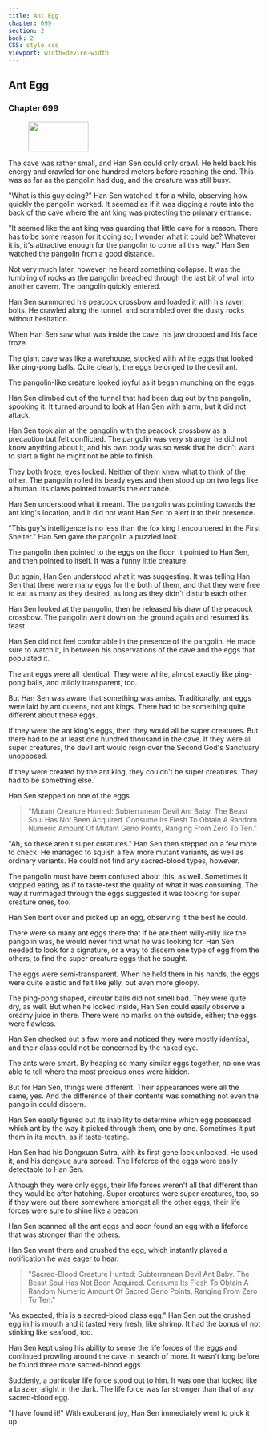 ```yaml
---
title: Ant Egg
chapter: 699
section: 2
book: 2
CSS: style.css
viewport: width=device-width
---
```


## Ant Egg

### Chapter 699

<figure>
	<img src="../Images/gem.gif" alt="" id="gem" width="120" height="60" />
</figure>

The cave was rather small, and Han Sen could only crawl. He held back his energy and crawled for one hundred meters before reaching the end. This was as far as the pangolin had dug, and the creature was still busy.

"What is this guy doing?" Han Sen watched it for a while, observing how quickly the pangolin worked. It seemed as if it was digging a route into the back of the cave where the ant king was protecting the primary entrance.

"It seemed like the ant king was guarding that little cave for a reason. There has to be some reason for it doing so; I wonder what it could be? Whatever it is, it's attractive enough for the pangolin to come all this way." Han Sen watched the pangolin from a good distance.

Not very much later, however, he heard something collapse. It was the tumbling of rocks as the pangolin breached through the last bit of wall into another cavern. The pangolin quickly entered.

Han Sen summoned his peacock crossbow and loaded it with his raven bolts. He crawled along the tunnel, and scrambled over the dusty rocks without hesitation.

When Han Sen saw what was inside the cave, his jaw dropped and his face froze.

The giant cave was like a warehouse, stocked with white eggs that looked like ping-pong balls. Quite clearly, the eggs belonged to the devil ant.

The pangolin-like creature looked joyful as it began munching on the eggs.

Han Sen climbed out of the tunnel that had been dug out by the pangolin, spooking it. It turned around to look at Han Sen with alarm, but it did not attack.

Han Sen took aim at the pangolin with the peacock crossbow as a precaution but felt conflicted. The pangolin was very strange, he did not know anything about it, and his own body was so weak that he didn't want to start a fight he might not be able to finish.

They both froze, eyes locked. Neither of them knew what to think of the other. The pangolin rolled its beady eyes and then stood up on two legs like a human. Its claws pointed towards the entrance.

Han Sen understood what it meant. The pangolin was pointing towards the ant king's location, and it did not want Han Sen to alert it to their presence.

"This guy's intelligence is no less than the fox king I encountered in the First Shelter." Han Sen gave the pangolin a puzzled look.

The pangolin then pointed to the eggs on the floor. It pointed to Han Sen, and then pointed to itself. It was a funny little creature.

But again, Han Sen understood what it was suggesting. It was telling Han Sen that there were many eggs for the both of them, and that they were free to eat as many as they desired, as long as they didn't disturb each other.

Han Sen looked at the pangolin, then he released his draw of the peacock crossbow. The pangolin went down on the ground again and resumed its feast.

Han Sen did not feel comfortable in the presence of the pangolin. He made sure to watch it, in between his observations of the cave and the eggs that populated it.

The ant eggs were all identical. They were white, almost exactly like ping-pong balls, and mildly transparent, too.

But Han Sen was aware that something was amiss. Traditionally, ant eggs were laid by ant queens, not ant kings. There had to be something quite different about these eggs.

If they were the ant king's eggs, then they would all be super creatures. But there had to be at least one hundred thousand in the cave. If they were all super creatures, the devil ant would reign over the Second God's Sanctuary unopposed.

If they were created by the ant king, they couldn't be super creatures. They had to be something else.

Han Sen stepped on one of the eggs.

> "Mutant Creature Hunted: Subterranean Devil Ant Baby. The Beast Soul Has Not Been Acquired. Consume Its Flesh To Obtain A Random Numeric Amount Of Mutant Geno Points, Ranging From Zero To Ten."

"Ah, so these aren't super creatures." Han Sen then stepped on a few more to check. He managed to squish a few more mutant variants, as well as ordinary variants. He could not find any sacred-blood types, however.

The pangolin must have been confused about this, as well. Sometimes it stopped eating, as if to taste-test the quality of what it was consuming. The way it rummaged through the eggs suggested it was looking for super creature ones, too.

Han Sen bent over and picked up an egg, observing it the best he could.

There were so many ant eggs there that if he ate them willy-nilly like the pangolin was, he would never find what he was looking for. Han Sen needed to look for a signature, or a way to discern one type of egg from the others, to find the super creature eggs that he sought.

The eggs were semi-transparent. When he held them in his hands, the eggs were quite elastic and felt like jelly, but even more gloopy.

The ping-pong shaped, circular balls did not smell bad. They were quite dry, as well. But when he looked inside, Han Sen could easily observe a creamy juice in there. There were no marks on the outside, either; the eggs were flawless.

Han Sen checked out a few more and noticed they were mostly identical, and their class could not be concerned by the naked eye.

The ants were smart. By heaping so many similar eggs together, no one was able to tell where the most precious ones were hidden.

But for Han Sen, things were different. Their appearances were all the same, yes. And the difference of their contents was something not even the pangolin could discern.

Han Sen easily figured out its inability to determine which egg possessed which ant by the way it picked through them, one by one. Sometimes it put them in its mouth, as if taste-testing.

Han Sen had his Dongxuan Sutra, with its first gene lock unlocked. He used it, and his dongxue aura spread. The lifeforce of the eggs were easily detectable to Han Sen.

Although they were only eggs, their life forces weren't all that different than they would be after hatching. Super creatures were super creatures, too, so if they were out there somewhere amongst all the other eggs, their life forces were sure to shine like a beacon.

Han Sen scanned all the ant eggs and soon found an egg with a lifeforce that was stronger than the others.

Han Sen went there and crushed the egg, which instantly played a notification he was eager to hear.

> "Sacred-Blood Creature Hunted: Subterranean Devil Ant Baby. The Beast Soul Has Not Been Acquired. Consume Its Flesh To Obtain A Random Numeric Amount Of Sacred Geno Points, Ranging From Zero To Ten."

"As expected, this is a sacred-blood class egg." Han Sen put the crushed egg in his mouth and it tasted very fresh, like shrimp. It had the bonus of not stinking like seafood, too.

Han Sen kept using his ability to sense the life forces of the eggs and continued prowling around the cave in search of more. It wasn't long before he found three more sacred-blood eggs.

Suddenly, a particular life force stood out to him. It was one that looked like a brazier, alight in the dark. The life force was far stronger than that of any sacred-blood egg.

"I have found it!" With exuberant joy, Han Sen immediately went to pick it up.